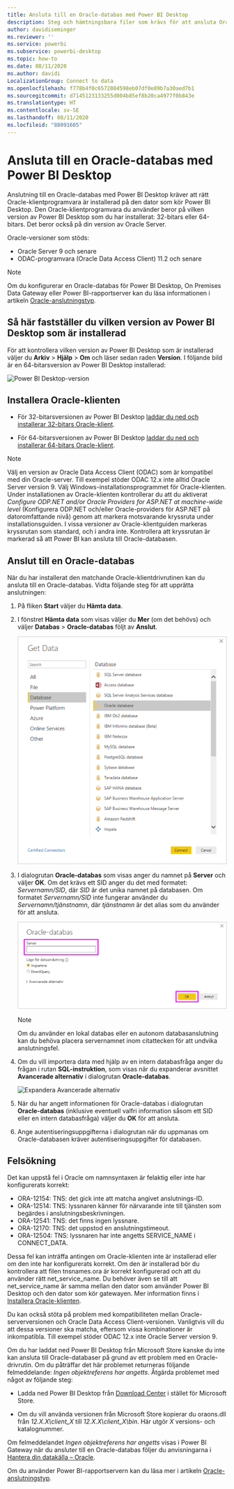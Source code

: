 ```yaml
---
title: Ansluta till en Oracle-databas med Power BI Desktop
description: Steg och hämtningsbara filer som krävs för att ansluta Oracle till Power BI Desktop
author: davidiseminger
ms.reviewer: ''
ms.service: powerbi
ms.subservice: powerbi-desktop
ms.topic: how-to
ms.date: 08/11/2020
ms.author: davidi
LocalizationGroup: Connect to data
ms.openlocfilehash: f778b4f0c6572084598eb07df0e89b7a30aed7b1
ms.sourcegitcommit: d7145123133255d004b85ef8b20ca4977f0b843e
ms.translationtype: HT
ms.contentlocale: sv-SE
ms.lasthandoff: 08/11/2020
ms.locfileid: "88091605"
---
```

# <a name="connect-to-an-oracle-database-with-power-bi-desktop"></a>Ansluta till en Oracle-databas med Power BI Desktop
Anslutning till en Oracle-databas med Power BI Desktop kräver att rätt Oracle-klientprogramvara är installerad på den dator som kör Power BI Desktop. Den Oracle-klientprogramvara du använder beror på vilken version av Power BI Desktop som du har installerat: 32-bitars eller 64-bitars. Det beror också på din version av Oracle Server.

Oracle-versioner som stöds: 
- Oracle Server 9 och senare
- ODAC-programvara (Oracle Data Access Client) 11.2 och senare

> [!NOTE]
> Om du konfigurerar en Oracle-databas för Power BI Desktop, On Premises Data Gateway eller Power BI-rapportserver kan du läsa informationen i artikeln [Oracle-anslutningstyp](https://docs.microsoft.com/sql/reporting-services/report-data/oracle-connection-type-ssrs?view=sql-server-ver15). 


## <a name="determining-which-version-of-power-bi-desktop-is-installed"></a>Så här fastställer du vilken version av Power BI Desktop som är installerad
För att kontrollera vilken version av Power BI Desktop som är installerad väljer du **Arkiv** > **Hjälp** > **Om** och läser sedan raden **Version**. I följande bild är en 64-bitarsversion av Power BI Desktop installerad:

![Power BI Desktop-version](media/desktop-connect-oracle-database/connect-oracle-database_1.png)

## <a name="install-the-oracle-client"></a>Installera Oracle-klienten
- För 32-bitarsversionen av Power BI Desktop [laddar du ned och installerar 32-bitars Oracle-klient](https://www.oracle.com/technetwork/topics/dotnet/utilsoft-086879.html).

- För 64-bitarsversionen av Power BI Desktop [laddar du ned och installerar 64-bitars Oracle-klient](https://www.oracle.com/database/technologies/odac-downloads.html).

> [!NOTE]
> Välj en version av Oracle Data Access Client (ODAC) som är kompatibel med din Oracle-server. Till exempel stöder ODAC 12.x inte alltid Oracle Server version 9.
> Välj Windows-installationsprogrammet för Oracle-klienten.
> Under installationen av Oracle-klienten kontrollerar du att du aktiverat *Configure ODP.NET and/or Oracle Providers for ASP.NET at machine-wide level* (Konfigurera ODP.NET och/eller Oracle-providers för ASP.NET på datoromfattande nivå) genom att markera motsvarande kryssruta under installationsguiden. I vissa versioner av Oracle-klientguiden markeras kryssrutan som standard, och i andra inte. Kontrollera att kryssrutan är markerad så att Power BI kan ansluta till Oracle-databasen.

## <a name="connect-to-an-oracle-database"></a>Anslut till en Oracle-databas
När du har installerat den matchande Oracle-klientdrivrutinen kan du ansluta till en Oracle-databas. Vidta följande steg för att upprätta anslutningen:

1. På fliken **Start** väljer du **Hämta data**. 

2. I fönstret **Hämta data** som visas väljer du **Mer** (om det behövs) och väljer **Databas** > **Oracle-databas** följt av **Anslut**.
   
   ![Anslutning till Oracle-databas](media/desktop-connect-oracle-database/connect-oracle-database_2.png)
3. I dialogrutan **Oracle-databas** som visas anger du namnet på **Server** och väljer **OK**. Om det krävs ett SID anger du det med formatet: *Servernamn/SID*, där *SID* är det unika namnet på databasen. Om formatet *Servernamn/SID* inte fungerar använder du *Servernamn/tjänstnamn*, där *tjänstnamn* är det alias som du använder för att ansluta.


   ![Ange Oracle-servernamn](media/desktop-connect-oracle-database/connect-oracle-database_3.png)

   > [!NOTE]
   > Om du använder en lokal databas eller en autonom databasanslutning kan du behöva placera servernamnet inom citattecken för att undvika anslutningsfel. 
      
4. Om du vill importera data med hjälp av en intern databasfråga anger du frågan i rutan **SQL-instruktion**, som visas när du expanderar avsnittet **Avancerade alternativ** i dialogrutan **Oracle-databas**.
   
   ![Expandera Avancerade alternativ](media/desktop-connect-oracle-database/connect-oracle-database_4.png)


5. När du har angett informationen för Oracle-databas i dialogrutan **Oracle-databas** (inklusive eventuell valfri information såsom ett SID eller en intern databasfråga) väljer du **OK** för att ansluta.
5. Ange autentiseringsuppgifterna i dialogrutan när du uppmanas om Oracle-databasen kräver autentiseringsuppgifter för databasen.


## <a name="troubleshooting"></a>Felsökning

Det kan uppstå fel i Oracle om namnsyntaxen är felaktig eller inte har konfigurerats korrekt:

* ORA-12154: TNS: det gick inte att matcha angivet anslutnings-ID.
* ORA-12514: TNS: lyssnaren känner för närvarande inte till tjänsten som begärdes i anslutningsbeskrivningen.
* ORA-12541: TNS: det finns ingen lyssnare.
* ORA-12170: TNS: det uppstod en anslutningstimeout.
* ORA-12504: TNS: lyssnaren har inte angetts SERVICE_NAME i CONNECT_DATA.

Dessa fel kan inträffa antingen om Oracle-klienten inte är installerad eller om den inte har konfigurerats korrekt. Om den är installerad bör du kontrollera att filen tnsnames.ora är korrekt konfigurerad och att du använder rätt net_service_name. Du behöver även se till att net_service_name är samma mellan den dator som använder Power BI Desktop och den dator som kör gatewayen. Mer information finns i [Installera Oracle-klienten](#install-the-oracle-client).

Du kan också stöta på problem med kompatibiliteten mellan Oracle-serverversionen och Oracle Data Access Client-versionen. Vanligtvis vill du att dessa versioner ska matcha, eftersom vissa kombinationer är inkompatibla. Till exempel stöder ODAC 12.x inte Oracle Server version 9.

Om du har laddat ned Power BI Desktop från Microsoft Store kanske du inte kan ansluta till Oracle-databaser på grund av ett problem med en Oracle-drivrutin. Om du påträffar det här problemet returneras följande felmeddelande: *Ingen objektreferens har angetts*. Åtgärda problemet med något av följande steg:

* Ladda ned Power BI Desktop från [Download Center](https://www.microsoft.com/download/details.aspx?id=58494) i stället för Microsoft Store.

* Om du vill använda versionen från Microsoft Store kopierar du oraons.dll från _12.X.X\client_X_ till _12.X.X\client_X\bin_. Här utgör _X_ versions- och katalognummer.

Om felmeddelandet *Ingen objektreferens har angetts* visas i Power BI Gateway när du ansluter till en Oracle-databas följer du anvisningarna i [Hantera din datakälla – Oracle](service-gateway-onprem-manage-oracle.md).

Om du använder Power BI-rapportservern kan du läsa mer i artikeln [Oracle-anslutningstyp](https://docs.microsoft.com/sql/reporting-services/report-data/oracle-connection-type-ssrs?view=sql-server-ver15).
